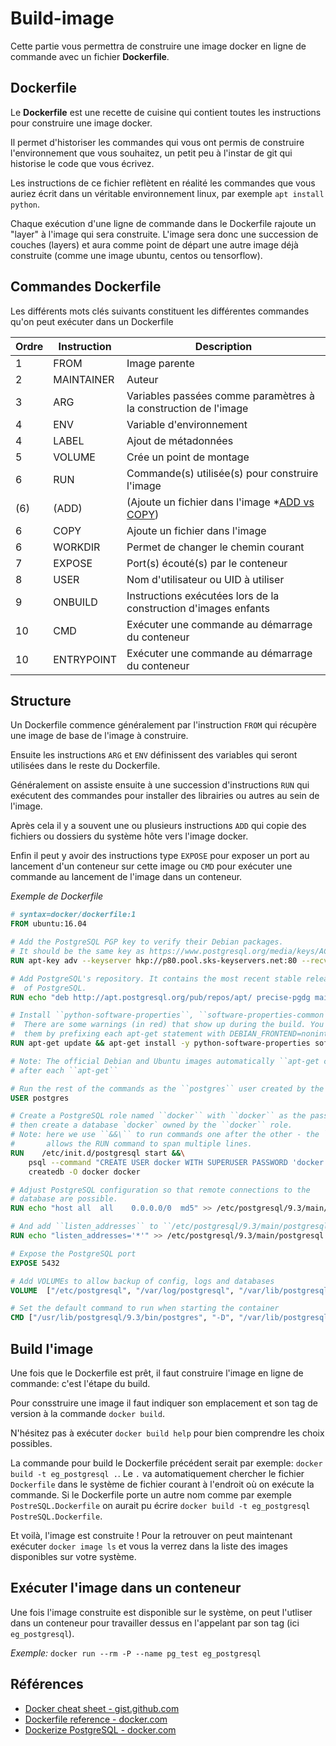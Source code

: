 # Build-image

Cette partie vous permettra de construire une image docker en ligne de commande avec un fichier **Dockerfile**.

## Dockerfile

Le **Dockerfile** est une recette de cuisine qui contient toutes les instructions pour construire une image docker.

Il permet d'historiser les commandes qui vous ont permis de construire l'environnement que vous souhaitez, un petit peu à l'instar de git qui historise le code que vous écrivez.

Les instructions de ce fichier reflètent en réalité les commandes que vous auriez écrit dans un véritable environnement linux, par exemple `apt install python`.

Chaque exécution d'une ligne de commande dans le Dockerfile rajoute un "layer" à l'image qui sera construite. L'image sera donc une succession de couches (layers) et aura comme point de départ une autre image déjà construite (comme une image ubuntu, centos ou tensorflow).

## Commandes Dockerfile

Les différents mots clés suivants constituent les différentes commandes qu'on peut exécuter dans un Dockerfile

|Ordre|Instruction|Description|
|-----|-----------|-----------|
|1|FROM|Image parente|
|2|MAINTAINER|Auteur|
|3|ARG|Variables passées comme paramètres à la construction de l'image|
|4|ENV|Variable d'environnement|
|4|LABEL|Ajout de métadonnées|
|5|VOLUME|Crée un point de montage|
|6|RUN|Commande(s) utilisée(s) pour construire l'image|
|(6)|(ADD)|(Ajoute un fichier dans l'image \*[ADD vs COPY](https://nickjanetakis.com/blog/docker-tip-2-the-difference-between-copy-and-add-in-a-dockerile))|
|6|COPY|Ajoute un fichier dans l'image|
|6|WORKDIR|Permet de changer le chemin courant|
|7|EXPOSE|Port(s) écouté(s) par le conteneur|
|8|USER|Nom d'utilisateur ou UID à utiliser|
|9|ONBUILD|Instructions exécutées lors de la construction d'images enfants|
|10|CMD|Exécuter une commande au démarrage du conteneur|
|10|ENTRYPOINT|Exécuter une commande au démarrage du conteneur|

## Structure

Un Dockerfile commence généralement par l'instruction `FROM` qui récupère une image de base de l'image à construire.

Ensuite les instructions `ARG` et `ENV` définissent des variables qui seront utilisées dans le reste du Dockerfile.

Généralement on assiste ensuite à une succession d'instructions `RUN` qui exécutent des commandes pour installer des librairies ou autres au sein de l'image.

Après cela il y a souvent une ou plusieurs instructions `ADD` qui copie des fichiers ou dossiers du système hôte vers l'image docker.

Enfin il peut y avoir des instructions type `EXPOSE` pour exposer un port au lancement d'un conteneur sur cette image ou `CMD` pour exécuter une commande au lancement de l'image dans un conteneur.

*Exemple de Dockerfile*

```Dockerfile
# syntax=docker/dockerfile:1
FROM ubuntu:16.04

# Add the PostgreSQL PGP key to verify their Debian packages.
# It should be the same key as https://www.postgresql.org/media/keys/ACCC4CF8.asc
RUN apt-key adv --keyserver hkp://p80.pool.sks-keyservers.net:80 --recv-keys B97B0AFCAA1A47F044F244A07FCC7D46ACCC4CF8

# Add PostgreSQL's repository. It contains the most recent stable release
#  of PostgreSQL.
RUN echo "deb http://apt.postgresql.org/pub/repos/apt/ precise-pgdg main" > /etc/apt/sources.list.d/pgdg.list

# Install ``python-software-properties``, ``software-properties-common`` and PostgreSQL 9.3
#  There are some warnings (in red) that show up during the build. You can hide
#  them by prefixing each apt-get statement with DEBIAN_FRONTEND=noninteractive
RUN apt-get update && apt-get install -y python-software-properties software-properties-common postgresql-9.3 postgresql-client-9.3 postgresql-contrib-9.3

# Note: The official Debian and Ubuntu images automatically ``apt-get clean``
# after each ``apt-get``

# Run the rest of the commands as the ``postgres`` user created by the ``postgres-9.3`` package when it was ``apt-get installed``
USER postgres

# Create a PostgreSQL role named ``docker`` with ``docker`` as the password and
# then create a database `docker` owned by the ``docker`` role.
# Note: here we use ``&&\`` to run commands one after the other - the ``\``
#       allows the RUN command to span multiple lines.
RUN    /etc/init.d/postgresql start &&\
    psql --command "CREATE USER docker WITH SUPERUSER PASSWORD 'docker';" &&\
    createdb -O docker docker

# Adjust PostgreSQL configuration so that remote connections to the
# database are possible.
RUN echo "host all  all    0.0.0.0/0  md5" >> /etc/postgresql/9.3/main/pg_hba.conf

# And add ``listen_addresses`` to ``/etc/postgresql/9.3/main/postgresql.conf``
RUN echo "listen_addresses='*'" >> /etc/postgresql/9.3/main/postgresql.conf

# Expose the PostgreSQL port
EXPOSE 5432

# Add VOLUMEs to allow backup of config, logs and databases
VOLUME  ["/etc/postgresql", "/var/log/postgresql", "/var/lib/postgresql"]

# Set the default command to run when starting the container
CMD ["/usr/lib/postgresql/9.3/bin/postgres", "-D", "/var/lib/postgresql/9.3/main", "-c", "config_file=/etc/postgresql/9.3/main/postgresql.conf"]

```

## Build l'image

Une fois que le Dockerfile est prêt, il faut construire l'image en ligne de commande: c'est l'étape du build.

Pour consstruire une image il faut indiquer son emplacement et son tag de version à la commande `docker build`.

N'hésitez pas à exécuter `docker build help` pour bien comprendre les choix possibles.

La commande pour build le Dockerfile précédent serait par exemple: `docker build -t eg_postgresql .`. Le `.` va automatiquement chercher le fichier `Dockerfile` dans le système de fichier courant à l'endroit où on exécute la commande. Si le Dockerfile porte un autre nom comme par exemple `PostreSQL.Dockerfile` on aurait pu écrire `docker build -t eg_postgresql PostreSQL.Dockerfile`.

Et voilà, l'image est construite ! Pour la retrouver on peut maintenant exécuter `docker image ls` et vous la verrez dans la liste des images disponibles sur votre système.

## Exécuter l'image dans un conteneur

Une fois l'image construite est disponible sur le système, on peut l'utliser dans un conteneur pour travailler dessus en l'appelant par son tag (ici `eg_postgresql`).

*Exemple:* `docker run --rm -P --name pg_test eg_postgresql`

## Références

- [Docker cheat sheet - gist.github.com](https://gist.github.com/jpchateau/4efb6ed0587c1c0e37c3#instructions-dockerfile)
- [Dockerfile reference - docker.com](https://docs.docker.com/engine/reference/builder/#/dockerfile-reference)
- [Dockerize PostgreSQL - docker.com](https://docs.docker.com/samples/postgresql_service/)
